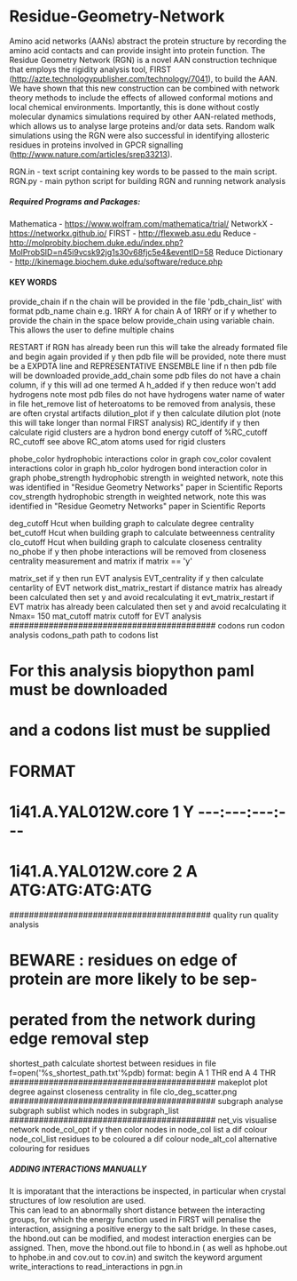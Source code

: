 # Residue-Geometry-Network
Amino acid networks (AANs) abstract the protein structure by recording the amino acid contacts and can provide insight into protein function. The Residue Geometry Network (RGN) is a novel AAN construction technique that employs the rigidity analysis tool, FIRST (http://azte.technologypublisher.com/technology/7041), to build the AAN. We have shown that this new construction can be combined with network theory methods  to include the effects of allowed conformal motions and local chemical environments. Importantly, this is done without costly molecular dynamics simulations required by other AAN-related methods, which allows us to analyse large proteins and/or data sets. Random walk simulations using the RGN were also successful in identifying allosteric residues in proteins involved in GPCR signalling (http://www.nature.com/articles/srep33213). 

RGN.in - text script containing key words to be passed to the main script.
RGN.py - main python script for building RGN and running network analysis

##### Required Programs and Packages: ######

Mathematica - https://www.wolfram.com/mathematica/trial/
NetworkX - https://networkx.github.io/
FIRST -  http://flexweb.asu.edu 
Reduce - http://molprobity.biochem.duke.edu/index.php?MolProbSID=n45i9vcsk92jg1s30v68fjc5e4&eventID=58
Reduce Dictionary - http://kinemage.biochem.duke.edu/software/reduce.php

#### KEY WORDS ####

provide_chain 
  if n  the chain will be provided in the file 'pdb_chain_list' with format pdb_name chain e.g. 1RRY A for chain A of 1RRY
  or if y whether to provide the chain in the space below provide_chain using variable chain. This allows the user to define multiple chains
  
RESTART
  if RGN has already been run this will take the already formated file and begin again
provided
  if y then pdb file will be provided, note there must be a EXPDTA line and REPRESENTATIVE ENSEMBLE line
  if n then pdb file will be downloaded
provide_add_chain
  some pdb files do not have a chain column, if y this will ad one termed A
h_added 
  if y then reduce won't add hydrogens
  note most pdb files do not have hydrogens
water
  name of water in file
het_remove
  list of heteroatoms to be removed from analysis, these are often crystal artifacts
dilution_plot 
  if y then calculate dilution plot (note this will take longer than normal FIRST analysis)
RC_identify 
  if y then calculate rigid clusters are a hydron bond energy cutoff of %RC_cutoff
RC_cutoff 
  see above
RC_atom
  atoms used for rigid clusters

phobe_color 
  hydrophobic interactions color in graph
cov_color
   covalent interactions color in graph
hb_color 
  hydrogen bond interaction color in graph
phobe_strength 
  hydrophobic strength in weighted network, note this was identified in "Residue Geometry Networks" paper in Scientific Reports
cov_strength
  hydrophobic strength in weighted network, note this was identified in "Residue Geometry Networks" paper in Scientific Reports

deg_cutoff
  Hcut when building graph to  calculate degree centrality
bet_cutoff
  Hcut when building graph to  calculate betweenness centrality
clo_cutoff
  Hcut when building graph to  calculate closeness centrality
no_phobe 
  if y then phobe interactions will be removed from  closeness centrality measurement and matrix if matrix == 'y' 

matrix_set
  if y then run EVT analysis
EVT_centrality 
  if y then calculate centarlity of EVT network
dist_matrix_restart 
  if distance matrix has already been calculated then set y and avoid recalculating it
evt_matrix_restart 
  if EVT matrix has already been calculated then set y and avoid recalculating it
Nmax= 150
mat_cutoff
  matrix cutoff for EVT analysis
##########################################
codons
  run codon analysis
codons_path 
  path to codons list
# For this analysis biopython paml must be downloaded
# and a codons list must be supplied
# FORMAT
#      1i41.A.YAL012W.core     1       Y       ---:---:---:---
#      1i41.A.YAL012W.core     2       A       ATG:ATG:ATG:ATG

#########################################
quality 
  run quality analysis
# BEWARE : residues on edge of protein are more likely to be sep-
#          perated from the network during edge removal step
shortest_path
  calculate shortest between residues in file f=open('%s_shortest_path.txt'%pdb)
  format:
  begin A 1 THR
  end A 4 THR
##########################################
makeplot 
  plot degree against closeness centrality in file clo_deg_scatter.png
##########################################
subgraph 
  analyse subgraph
sublist 
  which nodes in subgraph_list
##########################################
net_vis 
  visualise network
node_col_opt 
  if y then color nodes in node_col list a dif colour
node_col_list 
  residues to be coloured a dif colour 
node_alt_col 
  alternative colouring for residues


##### ADDING INTERACTIONS MANUALLY ####
It is imporatant that the interactions be inspected, in particular when crystal  structures of low resolution are used.  
This can lead to an abnormally short distance between the interacting groups, for which the energy function used in FIRST will penalise the interaction, assigning a positive energy to the salt bridge. In these cases, the hbond.out can be modified, and modest interaction energies can be assigned. Then, move the hbond.out file to hbond.in ( as well as hphobe.out to hphobe.in and cov.out to cov.in) and switch the keyword argument write_interactions to read_interactions in pgn.in 
